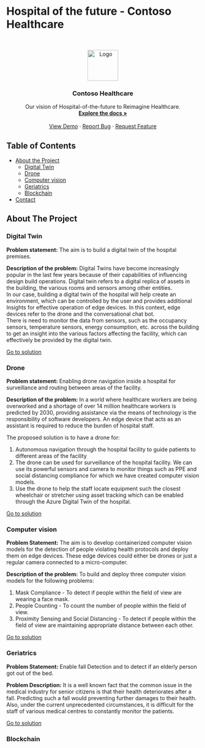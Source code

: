 # Hospital of the future - Contoso Healthcare


<!-- PROJECT LOGO -->
<br />
<p align="center">
  <a href="https://github.com/othneildrew/Best-README-Template">
    <img src="images/logo.png" alt="Logo" width="80" height="80">
  </a>

  <h3 align="center">Contoso Healthcare</h3>

  <p align="center">
    Our vision of Hospital-of-the-future to Reimagine Healthcare.
    <br />
    <a href="https://github.com/othneildrew/Best-README-Template"><strong>Explore the docs »</strong></a>
    <br />
    <br />
    <a href="https://github.com/othneildrew/Best-README-Template">View Demo</a>
    ·
    <a href="https://github.com/othneildrew/Best-README-Template/issues">Report Bug</a>
    ·
    <a href="https://github.com/othneildrew/Best-README-Template/issues">Request Feature</a>
  </p>
</p>




## Table of Contents

* [About the Project](#about-the-project)
  * [Digital Twin](#digital-twin)
  * [Drone](#drone)
  * [Computer vision](#computer-vision)
  * [Geriatrics](#geriatrics)
  * [Blockchain](#blockchain)
* [Contact](#contact)

## About The Project


### Digital Twin
**Problem statement:** The aim is to build a digital twin of the hospital premises. 

**Description of the problem:** Digital Twins have become increasingly popular in the last few years because of their capabilities of influencing design build operations. Digital twin refers to a digital replica of assets in the building, the various rooms and sensors among other entities.  
In our case, building a digital twin of the hospital will help create an environment, which can be controlled by the user and provides additional Insights for effective operation of edge devices. In this context, edge devices refer to the drone and the conversational chat bot.  
There is need to monitor the data from sensors, such as the occupancy sensors, temperature sensors, energy consumption, etc. across the building to get an insight into the various factors affecting the facility, which can effectively be provided by the digital twin.

[Go to solution](https://github.com/Rohan-Deshamudre/Drone-nav)

### Drone
**Problem statement:** Enabling drone navigation inside a hospital for surveillance and routing between areas of the facility.

**Description of the problem:** In a world where healthcare workers are being overworked and a shortage of over 14 million healthcare workers is predicted by 2030, providing assistance via the means of technology is the responsibility of software developers. An edge device that acts as an assistant is required to reduce the burden of hospital staff.  


The proposed solution is to have a drone for:
1. Autonomous navigation through the hospital facility to guide patients to different areas of the facility
2. The drone can be used for surveillance of the hospital facility. We can use its powerful sensors and camera to monitor things such as PPE and social distancing compliance for which we have created computer vision models.
3. Use the drone to help the staff locate equipment such the closest wheelchair or stretcher using asset tracking which can be enabled through the Azure Digital Twin of the hospital.

[Go to solution](https://github.com/Rohan-Deshamudre/Drone-nav)

### Computer vision
**Problem Statement:** The aim is to develop containerized computer vision models for the detection of people violating health protocols and deploy them on edge devices. These edge devices could either be drones or just a regular camera connected to a micro-computer.

**Description of the problem:** To build and deploy three computer vision models for the following problems:	
1. Mask Compliance -  To detect if people within the field of view are wearing a face mask.
2. People Counting - To count the number of people within the field of view.
3. Proximity Sensing and Social Distancing - To detect if people within the field of view are maintaining appropriate distance between each other.

[Go to solution](https://github.com/Rohan-Deshamudre/Drone-nav)

### Geriatrics
**Problem Statement:** Enable fall Detection and to detect if an elderly person got out of the bed.

**Problem Description:** It is a well known fact that the common issue in the medical industry for senior citizens is that their health deteriorates after a fall. Predicting such a fall would preventing further damages to their health. Also, under the current unprecedented circumstances, it is difficult for the staff of various medical centres to constantly monitor the patients. 


[Go to solution](https://github.com/Rohan-Deshamudre/Drone-nav)
### Blockchain

